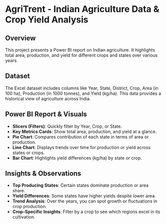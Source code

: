 # AgriTrent - Indian Agriculture Data & Crop Yield Analysis

## Overview
This project presents a Power BI report on Indian agriculture. It highlights total area, production, and yield for different crops and states over various years.

## Dataset
The Excel dataset includes columns like Year, State, District, Crop, Area (in 100 ha), Production (in 1000 tonnes), and Yield (kg/ha). This data provides a historical view of agriculture across India.

## Power BI Report & Visuals

- **Slicers (Filters)**: Quickly filter by Year, Crop, or State.  
- **Key Metrics Cards**: Show total area, production, and yield at a glance.  
- **Pie Chart**: Compares contribution of each state in terms of area or production.  
- **Line Chart**: Displays trends over time for production or yield across states or crops.  
- **Bar Chart**: Highlights yield differences (kg/ha) by state or crop.

## Insights & Observations
- **Top Producing States**: Certain states dominate production or area share.  
- **Yield Differences**: Some states have higher yields despite lower area.  
- **Trend Analysis**: Over the years, you can spot growth or fluctuations in crop production.  
- **Crop-Specific Insights**: Filter by a crop to see which regions excel in its cultivation.
